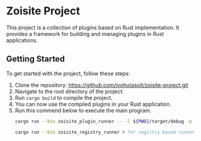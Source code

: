 # Zoisite Project

This project is a collection of plugins based on Rust implementation. It provides a framework for building and managing plugins in Rust applications.

## Getting Started

To get started with the project, follow these steps:

1. Clone the repository: https://github.com/ivohutasoit/zoisite-project.git
2. Navigate to the root directory of the project.
3. Run `cargo build` to compile the project.
4. You can now use the compiled plugins in your Rust application.
5. Run this commend below to execute the main program.
   ```sh
   cargo run --bin zoisite_plugin_runner -- -l ${PWD}/target/debug -p zoisite_hello_plugin # for plugin based runner

   cargo run --bin zoisite_registry_runner # for registry based runner
   ```
